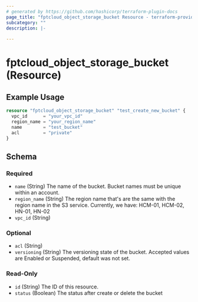 ```yaml
---
# generated by https://github.com/hashicorp/terraform-plugin-docs
page_title: "fptcloud_object_storage_bucket Resource - terraform-provider-fptcloud"
subcategory: ""
description: |-
  
---
```


# fptcloud_object_storage_bucket (Resource)



## Example Usage

```terraform
resource "fptcloud_object_storage_bucket" "test_create_new_bucket" {
  vpc_id      = "your_vpc_id"
  region_name = "your_region_name"
  name        = "test_bucket"
  acl         = "private"
}
```

<!-- schema generated by tfplugindocs -->
## Schema

### Required

- `name` (String) The name of the bucket. Bucket names must be unique within an account.
- `region_name` (String) The region name that's are the same with the region name in the S3 service. Currently, we have: HCM-01, HCM-02, HN-01, HN-02
- `vpc_id` (String)

### Optional

- `acl` (String)
- `versioning` (String) The versioning state of the bucket. Accepted values are Enabled or Suspended, default was not set.

### Read-Only

- `id` (String) The ID of this resource.
- `status` (Boolean) The status after create or delete the bucket
